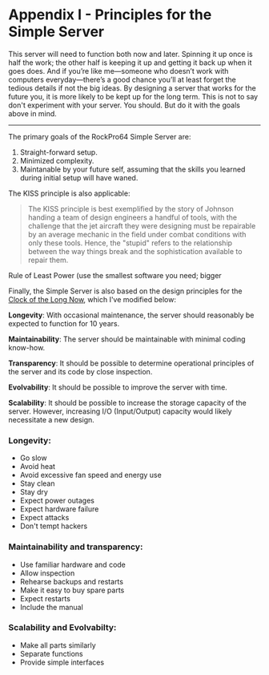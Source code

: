 # Appendix I - Principles for the Simple Server

This server will need to function both now and later. Spinning it up once is half the work; the other half is keeping it up and getting it back up when it goes does. And if you’re like me—someone who doesn’t work with computers everyday—there’s a good chance you’ll at least forget the tedious details if not the big ideas. By designing a server that works for the future you, it is more likely to be kept up for the long term.
This is not to say don't experiment with your server. You should. But do it with the goals above in mind.

___

The primary goals of the RockPro64 Simple Server are:
1. Straight-forward setup.
2. Minimized complexity.
3. Maintanable by your future self, assuming that the skills you learned during initial setup will have waned.

The KISS principle is also applicable:
> The KISS principle is best exemplified by the story of Johnson handing a team of design engineers a handful of tools, with the challenge that the jet aircraft they were designing must be repairable by an average mechanic in the field under combat conditions with only these tools. Hence, the "stupid" refers to the relationship between the way things break and the sophistication available to repair them.

Rule of Least Power (use the smallest software you need; bigger 


Finally, the Simple Server is also based on the design principles for the [Clock of the Long Now](https://longnow.org/clock/), which I've modified below:

**Longevity**: With occasional maintenance, the server should reasonably be expected to function for 10 years.

**Maintainability**: The server should be maintainable with minimal coding know-how.

**Transparency**: It should be possible to determine operational principles of the server and its code by close inspection.

**Evolvability**: It should be possible to improve the server with time.

**Scalability**: It should be possible to increase the storage capacity of the server. However, increasing I/O (Input/Output) capacity would likely necessitate a new design.

### Longevity:
- Go slow
- Avoid heat
- Avoid excessive fan speed and energy use
- Stay clean
- Stay dry
- Expect power outages
- Expect hardware failure
- Expect attacks
- Don't tempt hackers

### Maintainability and transparency:
- Use familiar hardware and code
- Allow inspection
- Rehearse backups and restarts
- Make it easy to buy spare parts
- Expect restarts
- Include the manual

### Scalability and Evolvabilty:
- Make all parts similarly
- Separate functions
- Provide simple interfaces
